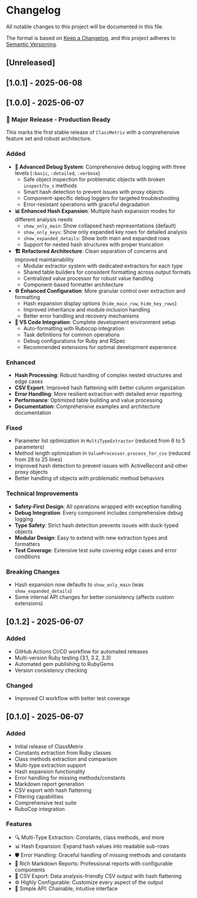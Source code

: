 # Changelog

All notable changes to this project will be documented in this file.

The format is based on [Keep a Changelog](https://keepachangelog.com/en/1.0.0/),
and this project adheres to [Semantic Versioning](https://semver.org/spec/v2.0.0.html).

## [Unreleased]

## [1.0.1] - 2025-06-08

## [1.0.0] - 2025-06-07

### 🎉 Major Release - Production Ready

This marks the first stable release of `ClassMetrix` with a comprehensive feature set and robust architecture.

### Added

- **🐛 Advanced Debug System**: Comprehensive debug logging with three levels (`:basic`, `:detailed`, `:verbose`)
  - Safe object inspection for problematic objects with broken `inspect`/`to_s` methods
  - Smart hash detection to prevent issues with proxy objects
  - Component-specific debug loggers for targeted troubleshooting
  - Error-resistant operations with graceful degradation
- **📊 Enhanced Hash Expansion**: Multiple hash expansion modes for different analysis needs
  - `show_only_main`: Show collapsed hash representations (default)
  - `show_only_keys`: Show only expanded key rows for detailed analysis
  - `show_expanded_details`: Show both main and expanded rows
  - Support for nested hash structures with proper truncation
- **🏗️ Refactored Architecture**: Clean separation of concerns and improved maintainability
  - Modular extractor system with dedicated extractors for each type
  - Shared table builders for consistent formatting across output formats
  - Centralized value processor for robust value handling
  - Component-based formatter architecture
- **⚙️ Enhanced Configuration**: More granular control over extraction and formatting
  - Hash expansion display options (`hide_main_row`, `hide_key_rows`)
  - Improved inheritance and module inclusion handling
  - Better error handling and recovery mechanisms
- **🔧 VS Code Integration**: Complete development environment setup
  - Auto-formatting with Rubocop integration
  - Task definitions for common operations
  - Debug configurations for Ruby and RSpec
  - Recommended extensions for optimal development experience

### Enhanced

- **Hash Processing**: Robust handling of complex nested structures and edge cases
- **CSV Export**: Improved hash flattening with better column organization
- **Error Handling**: More resilient extraction with detailed error reporting
- **Performance**: Optimized table building and value processing
- **Documentation**: Comprehensive examples and architecture documentation

### Fixed

- Parameter list optimization in `MultiTypeExtractor` (reduced from 6 to 5 parameters)
- Method length optimization in `ValueProcessor.process_for_csv` (reduced from 28 to 25 lines)
- Improved hash detection to prevent issues with ActiveRecord and other proxy objects
- Better handling of objects with problematic method behaviors

### Technical Improvements

- **Safety-First Design**: All operations wrapped with exception handling
- **Debug Integration**: Every component includes comprehensive debug logging
- **Type Safety**: Strict hash detection prevents issues with duck-typed objects
- **Modular Design**: Easy to extend with new extraction types and formatters
- **Test Coverage**: Extensive test suite covering edge cases and error conditions

### Breaking Changes

- Hash expansion now defaults to `show_only_main` (was `show_expanded_details`)
- Some internal API changes for better consistency (affects custom extensions)

## [0.1.2] - 2025-06-07

### Added

- GitHub Actions CI/CD workflow for automated releases
- Multi-version Ruby testing (3.1, 3.2, 3.3)
- Automated gem publishing to RubyGems
- Version consistency checking

### Changed

- Improved CI workflow with better test coverage

## [0.1.0] - 2025-06-07

### Added

- Initial release of ClassMetrix
- Constants extraction from Ruby classes
- Class methods extraction and comparison
- Multi-type extraction support
- Hash expansion functionality
- Error handling for missing methods/constants
- Markdown report generation
- CSV export with hash flattening
- Filtering capabilities
- Comprehensive test suite
- RuboCop integration

### Features

- 🔍 Multi-Type Extraction: Constants, class methods, and more
- 📊 Hash Expansion: Expand hash values into readable sub-rows
- 🛡️ Error Handling: Graceful handling of missing methods and constants
- 📝 Rich Markdown Reports: Professional reports with configurable components
- 📄 CSV Export: Data analysis-friendly CSV output with hash flattening
- ⚙️ Highly Configurable: Customize every aspect of the output
- 🚀 Simple API: Chainable, intuitive interface

